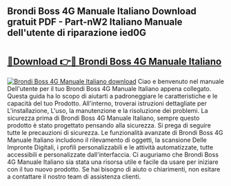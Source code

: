 ## Brondi Boss 4G Manuale Italiano Download gratuit PDF - Part-nW2 Italiano Manuale dell'utente di riparazione ied0G

# <h2><a href="http://dff8f3.blite.top/?on=Brondi+Boss+4G+Manuale+Italiano">🔗Download 👉🔴 Brondi Boss 4G Manuale Italiano</a></h2>

[![Brondi Boss 4G Manuale Italiano download](https://i.imgur.com/lujVjoI.png)](http://dff8f3.blite.top/?on=Brondi+Boss+4G+Manuale+Italiano)
Ciao e benvenuto nel manuale Dell'utente per il tuo Brondi Boss 4G Manuale Italiano appena collegato. Questa guida ha lo scopo di aiutarti a padroneggiare le caratteristiche e le capacità del tuo Prodotto. All'interno, troverai istruzioni dettagliate per L'installazione, L'uso, la manutenzione e la risoluzione dei problemi. La sicurezza prima di Brondi Boss 4G Manuale Italiano, sempre questo prodotto è stato progettato pensando alla sicurezza. Si prega di seguire tutte le precauzioni di sicurezza. Le funzionalità avanzate di Brondi Boss 4G Manuale Italiano includono il rilevamento di oggetti, la scansione Delle Impronte Digitali, i profili personalizzabili e le attività automatizzate, tutte accessibili e personalizzate dall'interfaccia. Ci auguriamo che Brondi Boss 4G Manuale Italiano sia stata una risorsa utile e facile da usare per iniziare con il tuo nuovo prodotto. Se hai bisogno di aiuto o chiarimenti, non esitare a contattare il nostro team di assistenza clienti.
